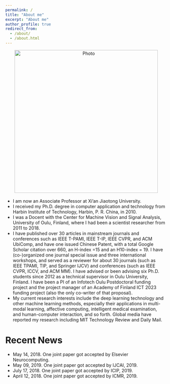 ```yaml
---
permalink: /
title: "About me"
excerpt: "About me"
author_profile: true
redirect_from: 
  - /about/
  - /about.html
---
```


<p align="center">
  <img src="https://xiaopenghong.github.io/files/xiaopeng.jpg?raw=true" alt="Photo" style="width: 450px;"/> 
</p>

* I am now an Associate Professor at Xi’an Jiaotong University. 
* I received my Ph.D. degree in computer application and technology from Harbin Institute of Technology, Harbin, P. R. China, in 2010. 
* I was a Docent with the Center for Machine Vision and Signal Analysis, University of Oulu, Finland, where I had been a scientist researcher from 2011 to 2018. 
* I have published over 30 articles in mainstream journals and conferences such as IEEE T-PAMI, IEEE T-IP, IEEE CVPR, and ACM UbiComp, and have one issued Chinese Patent, with a total Google Scholar citation over 660, an H-index =15 and an H10-index = 19. I have (co-)organized one journal special issue and three international workshops, and served as a reviewer for about 30 journals (such as IEEE TPAMI, TIP, and Springer IJCV) and conferences (such as IEEE CVPR, ICCV, and ACM MM). I have advised or been advising six Ph.D. students since 2012 as a technical supervisor in Oulu University, Finland. I have been a PI of an Infotech Oulu Postdoctoral funding project and the project manager of an Academy of Finland ICT 2023 funding project (also the only co-writer of that proposal). 
* My current research interests include the deep learning technology and other machine learning methods, especially their applications in multi-modal learning, affective computing, intelligent medical examination, and human-computer interaction, and so forth. Global media have reported my research including MIT Technology Review and Daily Mail.



# Recent News
* May 14, 2018. One joint paper got accepted by Elsevier Neurocomputing.
* May 09, 2019. One joint paper got accepted by IJCAI, 2019.
* July 17, 2018. One joint paper got accepted by ICIP, 2019.
* April 12, 2018. One joint paper got accepted by ICMR, 2019.